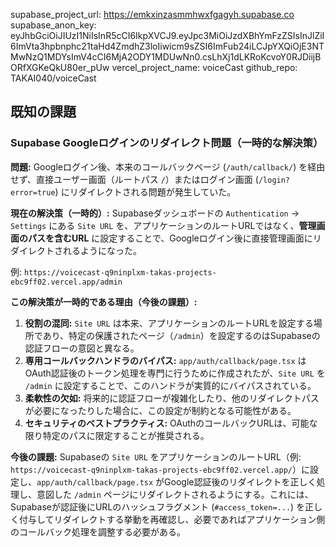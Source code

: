 supabase_project_url: https://emkxinzasmmhwxfgagyh.supabase.co
supabase_anon_key: eyJhbGciOiJIUzI1NiIsInR5cCI6IkpXVCJ9.eyJpc3MiOiJzdXBhYmFzZSIsInJlZiI6ImVta3hpbnphc21taHd4ZmdhZ3loIiwicm9sZSI6ImFub24iLCJpYXQiOjE3NTMwNzQ1MDYsImV4cCI6MjA2ODY1MDUwNn0.csLhXj1dLKRoKcvoY0RJDiijBORfXGKeQkU80er_pUw
vercel_project_name: voiceCast
github_repo: TAKAI040/voiceCast

## 既知の課題

### Supabase Googleログインのリダイレクト問題（一時的な解決策）

**問題:**
Googleログイン後、本来のコールバックページ (`/auth/callback/`) を経由せず、直接ユーザー画面（ルートパス `/`）またはログイン画面 (`/login?error=true`) にリダイレクトされる問題が発生していた。

**現在の解決策（一時的）:**
Supabaseダッシュボードの `Authentication` -> `Settings` にある `Site URL` を、アプリケーションのルートURLではなく、**管理画面のパスを含むURL** に設定することで、Googleログイン後に直接管理画面にリダイレクトされるようになった。

例: `https://voicecast-q9ninplxm-takas-projects-ebc9ff02.vercel.app/admin`

**この解決策が一時的である理由（今後の課題）:**
1.  **役割の混同:** `Site URL` は本来、アプリケーションのルートURLを設定する場所であり、特定の保護されたページ（`/admin`）を設定するのはSupabaseの認証フローの意図と異なる。
2.  **専用コールバックハンドラのバイパス:** `app/auth/callback/page.tsx` はOAuth認証後のトークン処理を専門に行うために作成されたが、`Site URL` を `/admin` に設定することで、このハンドラが実質的にバイパスされている。
3.  **柔軟性の欠如:** 将来的に認証フローが複雑化したり、他のリダイレクトパスが必要になったりした場合に、この設定が制約となる可能性がある。
4.  **セキュリティのベストプラクティス:** OAuthのコールバックURLは、可能な限り特定のパスに限定することが推奨される。

**今後の課題:**
Supabaseの `Site URL` をアプリケーションのルートURL（例: `https://voicecast-q9ninplxm-takas-projects-ebc9ff02.vercel.app/`）に設定し、`app/auth/callback/page.tsx` がGoogle認証後のリダイレクトを正しく処理し、意図した `/admin` ページにリダイレクトされるようにする。これには、Supabaseが認証後にURLのハッシュフラグメント (`#access_token=...`) を正しく付与してリダイレクトする挙動を再確認し、必要であればアプリケーション側のコールバック処理を調整する必要がある。
